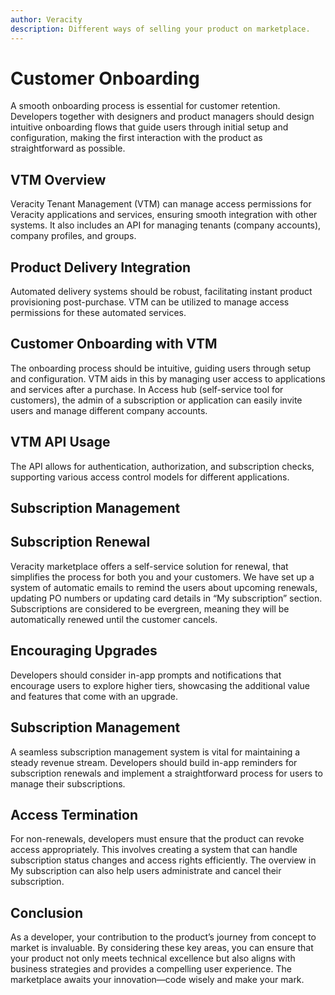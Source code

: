 ```yaml
---
author: Veracity
description: Different ways of selling your product on marketplace.
---
```

# Customer Onboarding
A smooth onboarding process is essential for customer retention. Developers together with designers and product managers should design intuitive onboarding flows that guide users through initial setup and configuration, making the first interaction with the product as straightforward as possible.

## VTM Overview
Veracity Tenant Management (VTM) can manage access permissions for Veracity applications and services, ensuring smooth integration with other systems. It also includes an API for managing tenants (company accounts), company profiles, and groups.

## Product Delivery Integration
Automated delivery systems should be robust, facilitating instant product provisioning post-purchase. VTM can be utilized to manage access permissions for these automated services.

## Customer Onboarding with VTM
The onboarding process should be intuitive, guiding users through setup and configuration. VTM aids in this by managing user access to applications and services after a purchase. In Access hub (self-service tool for customers), the admin of a subscription or application can easily invite users and manage different company accounts.

## VTM API Usage
The API allows for authentication, authorization, and subscription checks, supporting various access control models for different applications.

## Subscription Management

## Subscription Renewal
Veracity marketplace offers a self-service solution for renewal, that simplifies the process for both you and your customers. We have set up a system of automatic emails to remind the users about upcoming renewals, updating PO numbers or updating card details in “My subscription” section. Subscriptions are considered to be evergreen, meaning they will be automatically renewed until the customer cancels.

## Encouraging Upgrades
Developers should consider in-app prompts and notifications that encourage users to explore higher tiers, showcasing the additional value and features that come with an upgrade.

## Subscription Management
A seamless subscription management system is vital for maintaining a steady revenue stream. Developers should build in-app reminders for subscription renewals and implement a straightforward process for users to manage their subscriptions.

## Access Termination
For non-renewals, developers must ensure that the product can revoke access appropriately. This involves creating a system that can handle subscription status changes and access rights efficiently. The overview in My subscription can also help users administrate and cancel their subscription.

## Conclusion
As a developer, your contribution to the product’s journey from concept to market is invaluable. By considering these key areas, you can ensure that your product not only meets technical excellence but also aligns with business strategies and provides a compelling user experience. The marketplace awaits your innovation—code wisely and make your mark.

